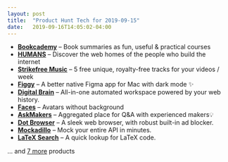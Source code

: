 ```yaml
---
layout: post
title:  "Product Hunt Tech for 2019-09-15"
date:   2019-09-16T14:05:02-04:00
---
```


* **[Bookcademy](https://www.producthunt.com/posts/bookcademy-2?utm_campaign=producthunt-api&utm_medium=api&utm_source=Application%3A+Daily+Digest+RSS+%28ID%3A+3202%29)** – Book summaries as fun, useful & practical courses
* **[HUMANS](https://www.producthunt.com/posts/humans-2?utm_campaign=producthunt-api&utm_medium=api&utm_source=Application%3A+Daily+Digest+RSS+%28ID%3A+3202%29)** – Discover the web homes of the people who build the internet
* **[Strikefree Music](https://www.producthunt.com/posts/strikefree-music?utm_campaign=producthunt-api&utm_medium=api&utm_source=Application%3A+Daily+Digest+RSS+%28ID%3A+3202%29)** – 5 free unique, royalty-free tracks for your videos / week
* **[Figgy](https://www.producthunt.com/posts/figgy?utm_campaign=producthunt-api&utm_medium=api&utm_source=Application%3A+Daily+Digest+RSS+%28ID%3A+3202%29)** – A better native Figma app for Mac with dark mode ✨
* **[Digital Brain](https://www.producthunt.com/posts/digital-brain?utm_campaign=producthunt-api&utm_medium=api&utm_source=Application%3A+Daily+Digest+RSS+%28ID%3A+3202%29)** – All-in-one automated workspace powered by your web history.
* **[Faces](https://www.producthunt.com/posts/faces-3?utm_campaign=producthunt-api&utm_medium=api&utm_source=Application%3A+Daily+Digest+RSS+%28ID%3A+3202%29)** – Avatars without background
* **[AskMakers](https://www.producthunt.com/posts/askmakers?utm_campaign=producthunt-api&utm_medium=api&utm_source=Application%3A+Daily+Digest+RSS+%28ID%3A+3202%29)** – Aggregated place for Q&A with experienced makers💡
* **[Dot Browser](https://www.producthunt.com/posts/dot-browser?utm_campaign=producthunt-api&utm_medium=api&utm_source=Application%3A+Daily+Digest+RSS+%28ID%3A+3202%29)** – A sleek web browser, with robust built-in ad blocker.
* **[Mockadillo](https://www.producthunt.com/posts/mockadillo?utm_campaign=producthunt-api&utm_medium=api&utm_source=Application%3A+Daily+Digest+RSS+%28ID%3A+3202%29)** – Mock your entire API in minutes.
* **[LaTeX Search](https://www.producthunt.com/posts/latex-search?utm_campaign=producthunt-api&utm_medium=api&utm_source=Application%3A+Daily+Digest+RSS+%28ID%3A+3202%29)** – A quick lookup for LaTeX code.

… and [7 more](https://www.producthunt.com/tech) products